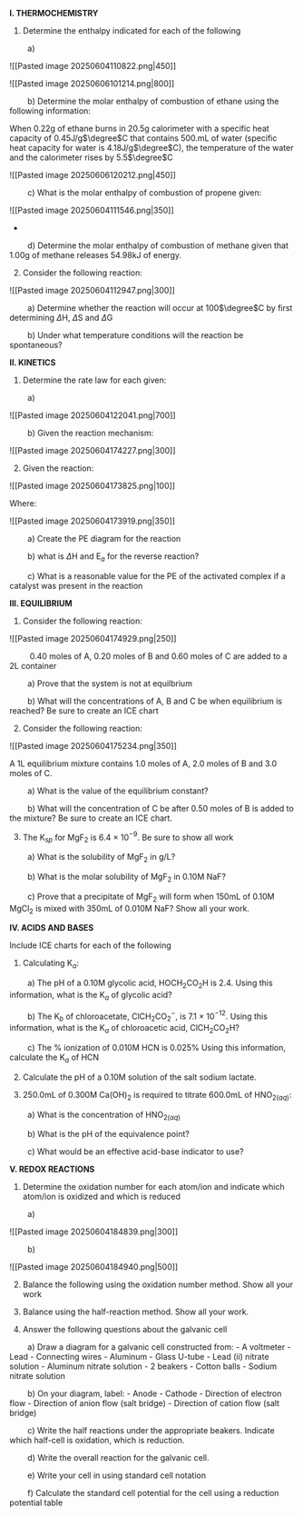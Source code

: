 **I. THERMOCHEMISTRY**

1. Determine the enthalpy indicated for each of the following

$\qquad$a)

![[Pasted image 20250604110822.png|450]]

![[Pasted image 20250606101214.png|800]]

$\qquad$b) Determine the molar enthalpy of combustion of ethane using the following information:

When 0.22g of ethane burns in 20.5g calorimeter with a specific heat capacity of 0.45J/g$\degree$C that contains 500.mL of water (specific heat capacity for water is 4.18J/g$\degree$C), the temperature of the water and the calorimeter rises by 5.5$\degree$C

![[Pasted image 20250606120212.png|450]]

$\qquad$c) What is the molar enthalpy of combustion of propene given:

![[Pasted image 20250604111546.png|350]]

+

$\qquad$d) Determine the molar enthalpy of combustion of methane given that 1.00g of methane releases 54.98kJ of energy.

2. Consider the following reaction:

![[Pasted image 20250604112947.png|300]]

$\qquad$a) Determine whether the reaction will occur at 100$\degree$C by first determining $\Delta$H, $\Delta$S and $\Delta$G

$\qquad$b) Under what temperature conditions will the reaction be spontaneous?

**II. KINETICS**

1. Determine the rate law for each given:

$\qquad$a)

![[Pasted image 20250604122041.png|700]]

$\qquad$b) Given the reaction mechanism:

![[Pasted image 20250604174227.png|300]]

2. Given the reaction:

![[Pasted image 20250604173825.png|100]]

Where:

![[Pasted image 20250604173919.png|350]]

$\qquad$a) Create the PE diagram for the reaction

$\qquad$b) what is $\Delta$H and E$_a$ for the reverse reaction?

$\qquad$c) What is a reasonable value for the PE of the activated complex if a catalyst was present in the reaction

**III. EQUILIBRIUM**

1. Consider the following reaction:

![[Pasted image 20250604174929.png|250]]

$\qquad$ 0.40 moles of A, 0.20 moles of B and 0.60 moles of C are added to a 2L container

$\qquad$a) Prove that the system is not at equilbrium

$\qquad$b) What will the concentrations of A, B and C be when equilibrium is reached? Be sure to create an ICE chart

2. Consider the following reaction:

![[Pasted image 20250604175234.png|350]]

A 1L equilibrium mixture contains 1.0 moles of A, 2.0 moles of B and 3.0 moles of C.

$\qquad$a) What is the value of the equilibrium constant?

$\qquad$b) What will the concentration of C be after 0.50 moles of B is added to the mixture? Be sure to create an ICE chart.

3. The K$_{sp}$ for MgF$_2$ is 6.4 $\times$ 10$^{-9}$. Be sure to show all work

$\qquad$a) What is the solubility of MgF$_2$ in g/L?

$\qquad$b) What is the molar solubility of MgF$_2$ in 0.10M NaF?

$\qquad$c) Prove that a precipitate of MgF$_2$ will form when 150mL of 0.10M MgCl$_2$ is mixed with 350mL of 0.010M NaF? Show all your work.

**IV. ACIDS AND BASES**

Include ICE charts for each of the following

1. Calculating K$_a$:

$\qquad$a) The pH of a 0.10M glycolic acid, HOCH$_2$CO$_2$H is 2.4. Using this information, what is the K$_a$ of glycolic acid?

$\qquad$b) The K$_b$ of chloroacetate, ClCH$_2$CO$_2$$^-$, is 7.1 $\times$ 10$^{-12}$. Using this information, what is the K$_a$ of chloroacetic acid, ClCH$_2$CO$_2$H?

$\qquad$c) The % ionization of 0.010M HCN is 0.025% Using this information, calculate the K$_a$ of HCN

2. Calculate the pH of a 0.10M solution of the salt sodium lactate. 

3. 250.0mL of 0.300M Ca(OH)$_2$ is required to titrate 600.0mL of HNO$_2$$_{(aq)}$:

$\qquad$a) What is the concentration of HNO$_2$$_{(aq)}$

$\qquad$b) What is the pH of the equivalence point?

$\qquad$c) What would be an effective acid-base indicator to use?

 **V. REDOX REACTIONS**

1. Determine the oxidation number for each atom/ion and indicate which atom/ion is oxidized and which is reduced

$\qquad$a)

![[Pasted image 20250604184839.png|300]]

$\qquad$b)

![[Pasted image 20250604184940.png|500]]

2. Balance the following using the oxidation number method. Show all your work

3. Balance using the half-reaction method. Show all your work.

4. Answer the following questions about the galvanic cell

$\qquad$a) Draw a diagram for a galvanic cell constructed from:
	- A voltmeter
	- Lead
	- Connecting wires
	- Aluminum
	- Glass U-tube
	- Lead (ii) nitrate solution
	- Aluminum nitrate solution
	- 2 beakers
	- Cotton balls
	- Sodium nitrate solution

$\qquad$b) On your diagram, label:
	- Anode
	- Cathode
	- Direction of electron flow
	- Direction of anion flow (salt bridge)
	- Direction of cation flow (salt bridge)

$\qquad$c) Write the half reactions under the appropriate beakers. Indicate which half-cell is oxidation, which is reduction.

$\qquad$d) Write the overall reaction for the galvanic cell.

$\qquad$e) Write your cell in using standard cell notation

$\qquad$f) Calculate the standard cell potential for the cell using a reduction potential table

  